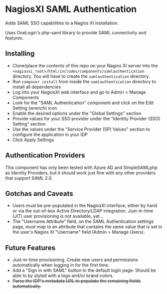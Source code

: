 # NagiosXI SAML Authentication

Adds SAML SSO capabilities to a Nagios XI installation.

Uses OneLogin's php-saml library to provide SAML connectivity and features.

## Installing
* Clone/place the contents of this repo on your Nagios XI server into the <code><nagiosxi_root>/html/includes/components/samlauthentication</code> directory. You will have to create the <code>samlauthentication</code> directory.
* Run <code>composer install</code> from inside the <code>samlauthentication</code> directory to install all dependencies
* Log into your NagiosXI web interface and go to Admin > Manage Components
* Look for the "SAML Authentication" component and click on the Edit Setting (wrench) icon
* Enable the desired options under the "Global Settings" section
* Provide values for your SSO provider under the "Identity Provider (SSO) Setting" section
* Use the values under the "Service Provider (SP) Values" section to configure the application in your IDP
* Click Apply Settings

## Authentication Providers
This component has only been tested with Azure AD and SimpleSAMLphp as Identity Providers, but it should work just fine with any other providers that support SAML 2.0.

## Gotchas and Caveats
* Users must be pre-populated in the NagiosXI interface, either by hand or via the out-of-box Active Directory/LDAP integration. Just-in-time (JIT) user provisioning is not available, yet...
* The "Username Attribute" field, on the SAML Authentication settings page, must map to an attribute that contains the same value that is set in the user's Nagios XI "Username" field (Admin > Manage Users).

## Future Features
* Just-in-time provisioning. Create new users and permissions automatically when logging in for the first time.
* Add a "Sign in with SAML" button to the default login page. Should be able to by styled with a logo and/or brand colors.
* ~~Parse the IDP's metadata URL to populate the remaining fields automatically.~~
